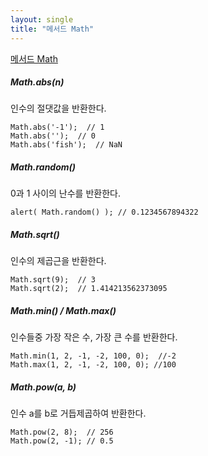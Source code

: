 ```yaml
---
layout: single
title: "메서드 Math"
---
```


[메서드 Math](https://developer.mozilla.org/en-US/docs/Web/JavaScript/Reference/Global_Objects/Math "### 메서드 Math")
##### Math.abs(n)
인수의 절댓값을 반환한다.

    Math.abs('-1');  // 1
    Math.abs('');  // 0
    Math.abs('fish');  // NaN
	
##### Math.random() 
0과 1 사이의 난수를 반환한다.

	alert( Math.random() ); // 0.1234567894322
	
##### Math.sqrt()
인수의 제곱근을 반환한다.

	Math.sqrt(9);  // 3
	Math.sqrt(2);  // 1.414213562373095
	
##### Math.min() / Math.max()
인수들중 가장 작은 수, 가장 큰 수를 반환한다.

	Math.min(1, 2, -1, -2, 100, 0);  //-2
	Math.max(1, 2, -1, -2, 100, 0); //100
	
##### Math.pow(a, b)
인수 a를 b로 거듭제곱하여 반환한다.

	Math.pow(2, 8);  // 256
	Math.pow(2, -1); // 0.5
